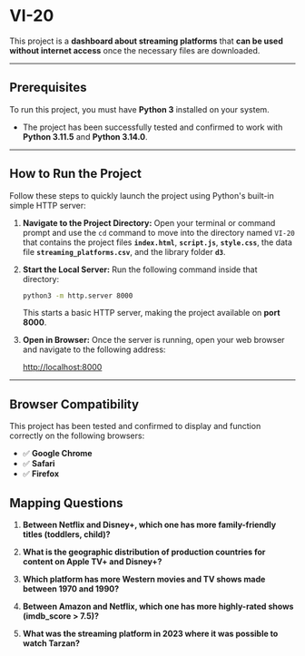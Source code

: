 # VI-20

This project is a **dashboard about streaming platforms** that **can be used without internet access** once the necessary files are downloaded. 

***

## Prerequisites

To run this project, you must have **Python 3** installed on your system.

* The project has been successfully tested and confirmed to work with **Python 3.11.5** and **Python 3.14.0**.

***

## How to Run the Project

Follow these steps to quickly launch the project using Python's built-in simple HTTP server:

1.  **Navigate to the Project Directory:**
    Open your terminal or command prompt and use the `cd` command to move into the directory named `VI-20` that contains the project files **`index.html`**, **`script.js`**, **`style.css`**, the data file **`streaming_platforms.csv`**, and the library folder **`d3`**.

2.  **Start the Local Server:**
    Run the following command inside that directory:

    ```bash
    python3 -m http.server 8000
    ```
    This starts a basic HTTP server, making the project available on **port 8000**.

3.  **Open in Browser:**
    Once the server is running, open your web browser and navigate to the following address:

    [http://localhost:8000](http://localhost:8000)

***

## Browser Compatibility

This project has been tested and confirmed to display and function correctly on the following browsers:

* ✅ **Google Chrome**
* ✅ **Safari**
* ✅ **Firefox**

## Mapping Questions

1. **Between Netflix and Disney+, which one has more family-friendly titles (toddlers, child)?**

2. **What is the geographic distribution of production countries for content on Apple TV+ and Disney+?**

3. **Which platform has more Western movies and TV shows made between 1970 and 1990?**

4. **Between Amazon and Netflix, which one has more highly-rated shows (imdb_score > 7.5)?**

5. **What was the streaming platform in 2023 where it was possible to watch Tarzan?**